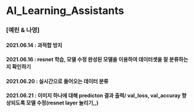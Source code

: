 # AI_Learning_Assistants

### [예린 & 나영]
#### 2021.06.14 : 과적합 방지
#### 2021.06.16 : resnet 학습, 모델 수정 완성된 모델을 이용하여 데이터셋을 잘 분류하는 지 확인하기
#### 2021.06.20 : 실시간으로 들어오는 데이터 분류
#### 2021.06.21 : 이미지 하나에 대해 predicton 결과 출력/ val_loss, val_accuray 향상되도록 모델 수정(resnet layer 늘리기,,) 
